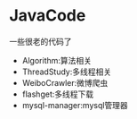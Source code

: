 # JavaCode
一些很老的代码了     
- Algorithm:算法相关
- ThreadStudy:多线程相关
- WeiboCrawler:微博爬虫
- flashget:多线程下载
- mysql-manager:mysql管理器
